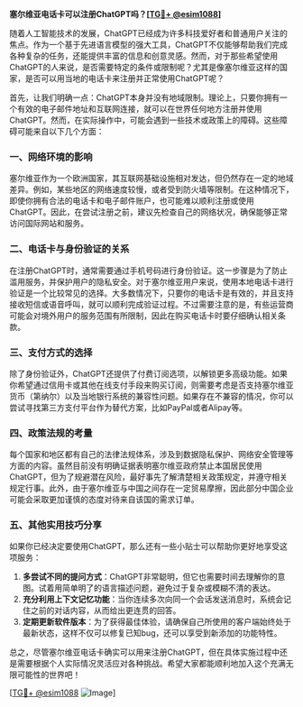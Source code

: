 **塞尔维亚电话卡可以注册ChatGPT吗？[[TG💪+ @esim1088](https://t.me/s/esim1088)]**

随着人工智能技术的发展，ChatGPT已经成为许多科技爱好者和普通用户关注的焦点。作为一个基于先进语言模型的强大工具，ChatGPT不仅能够帮助我们完成各种复杂的任务，还能提供丰富的信息和创意灵感。然而，对于那些希望使用ChatGPT的人来说，是否需要特定的条件或限制呢？尤其是像塞尔维亚这样的国家，是否可以用当地的电话卡来注册并正常使用ChatGPT呢？

首先，让我们明确一点：ChatGPT本身并没有地域限制。理论上，只要你拥有一个有效的电子邮件地址和互联网连接，就可以在世界任何地方注册并使用ChatGPT。然而，在实际操作中，可能会遇到一些技术或政策上的障碍。这些障碍可能来自以下几个方面：

### 一、网络环境的影响

塞尔维亚作为一个欧洲国家，其互联网基础设施相对发达，但仍然存在一定的地域差异。例如，某些地区的网络速度较慢，或者受到防火墙等限制。在这种情况下，即使你拥有合法的电话卡和电子邮件账户，也可能难以顺利注册或使用ChatGPT。因此，在尝试注册之前，建议先检查自己的网络状况，确保能够正常访问国际网站和服务。

### 二、电话卡与身份验证的关系

在注册ChatGPT时，通常需要通过手机号码进行身份验证。这一步骤是为了防止滥用服务，并保护用户的隐私安全。对于塞尔维亚用户来说，使用本地电话卡进行验证是一个比较常见的选择。大多数情况下，只要你的电话卡是有效的，并且支持接收短信或语音呼叫，就可以顺利完成验证过程。不过需要注意的是，有些运营商可能会对境外用户的服务范围有所限制，因此在购买电话卡时要仔细确认相关条款。

### 三、支付方式的选择

除了身份验证外，ChatGPT还提供了付费订阅选项，以解锁更多高级功能。如果你希望通过信用卡或其他在线支付手段来购买订阅，则需要考虑是否支持塞尔维亚货币（第纳尔）以及当地银行系统的兼容性问题。如果存在不兼容的情况，你可以尝试寻找第三方支付平台作为替代方案，比如PayPal或者Alipay等。

### 四、政策法规的考量

每个国家和地区都有自己的法律法规体系，涉及到数据隐私保护、网络安全管理等方面的内容。虽然目前没有明确证据表明塞尔维亚政府禁止本国居民使用ChatGPT，但为了规避潜在风险，最好事先了解清楚相关政策规定，并遵守相关规定行事。此外，由于塞尔维亚与中国之间存在一定贸易摩擦，因此部分中国企业可能会采取更加谨慎的态度对待来自该国的需求订单。

### 五、其他实用技巧分享

如果你已经决定要使用ChatGPT，那么还有一些小贴士可以帮助你更好地享受这项服务：

1. **多尝试不同的提问方式**：ChatGPT非常聪明，但它也需要时间去理解你的意图。试着用简单明了的语言描述问题，避免过于复杂或模糊不清的表达。
2. **充分利用上下文记忆功能**：当你连续多次向同一个会话发送消息时，系统会记住之前的对话内容，从而给出更连贯的回答。
3. **定期更新软件版本**：为了获得最佳体验，请确保自己所使用的客户端始终处于最新状态，这样不仅可以修复已知bug，还可以享受到新添加的功能特性。

总之，尽管塞尔维亚电话卡确实可以用来注册ChatGPT，但在具体实施过程中还是需要根据个人实际情况灵活应对各种挑战。希望大家都能顺利地加入这个充满无限可能性的世界吧！

[[TG💪+ @esim1088](https://t.me/s/esim1088) ![Image](https://i.postimg.cc/4NQfJmqS/Snipaste-2025-05-13-00-14-12.png)]